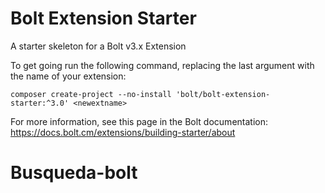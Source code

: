 Bolt Extension Starter
======================

A starter skeleton for a Bolt v3.x Extension

To get going run the following command, replacing the last argument with the name of your extension:

`composer create-project --no-install 'bolt/bolt-extension-starter:^3.0' <newextname>`  

For more information, see this page in the Bolt documentation: https://docs.bolt.cm/extensions/building-starter/about
# Busqueda-bolt
